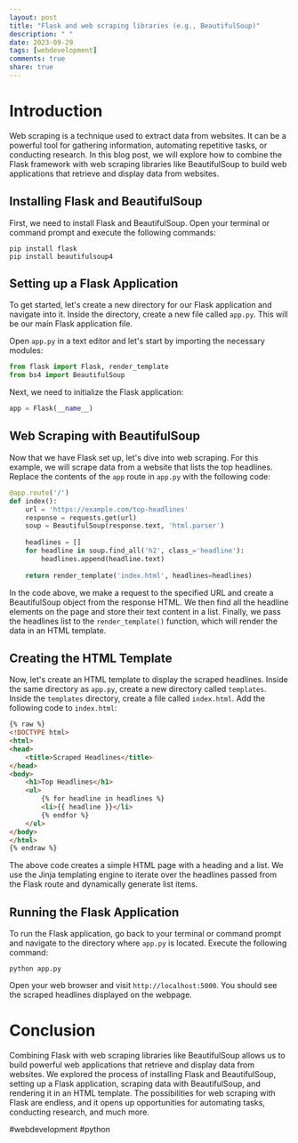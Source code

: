 ```yaml
---
layout: post
title: "Flask and web scraping libraries (e.g., BeautifulSoup)"
description: " "
date: 2023-09-29
tags: [webdevelopment]
comments: true
share: true
---
```


# Introduction
Web scraping is a technique used to extract data from websites. It can be a powerful tool for gathering information, automating repetitive tasks, or conducting research. In this blog post, we will explore how to combine the Flask framework with web scraping libraries like BeautifulSoup to build web applications that retrieve and display data from websites. 

## Installing Flask and BeautifulSoup
First, we need to install Flask and BeautifulSoup. Open your terminal or command prompt and execute the following commands:
```
pip install flask
pip install beautifulsoup4
```

## Setting up a Flask Application
To get started, let's create a new directory for our Flask application and navigate into it. Inside the directory, create a new file called `app.py`. This will be our main Flask application file.

Open `app.py` in a text editor and let's start by importing the necessary modules:
```python
from flask import Flask, render_template
from bs4 import BeautifulSoup
```

Next, we need to initialize the Flask application:
```python
app = Flask(__name__)
```

## Web Scraping with BeautifulSoup
Now that we have Flask set up, let's dive into web scraping. For this example, we will scrape data from a website that lists the top headlines. Replace the contents of the `app` route in `app.py` with the following code:
```python
@app.route('/')
def index():
    url = 'https://example.com/top-headlines'
    response = requests.get(url)
    soup = BeautifulSoup(response.text, 'html.parser')
    
    headlines = []
    for headline in soup.find_all('h2', class_='headline'):
        headlines.append(headline.text)
        
    return render_template('index.html', headlines=headlines)
```

In the code above, we make a request to the specified URL and create a BeautifulSoup object from the response HTML. We then find all the headline elements on the page and store their text content in a list. Finally, we pass the headlines list to the `render_template()` function, which will render the data in an HTML template.

## Creating the HTML Template
Now, let's create an HTML template to display the scraped headlines. Inside the same directory as `app.py`, create a new directory called `templates`. Inside the `templates` directory, create a file called `index.html`. Add the following code to `index.html`:
```html
{% raw %}
<!DOCTYPE html>
<html>
<head>
    <title>Scraped Headlines</title>
</head>
<body>
    <h1>Top Headlines</h1>
    <ul>
        {% for headline in headlines %}
        <li>{{ headline }}</li>
        {% endfor %}
    </ul>
</body>
</html>
{% endraw %}
```

The above code creates a simple HTML page with a heading and a list. We use the Jinja templating engine to iterate over the headlines passed from the Flask route and dynamically generate list items.

## Running the Flask Application
To run the Flask application, go back to your terminal or command prompt and navigate to the directory where `app.py` is located. Execute the following command:
```
python app.py
```

Open your web browser and visit `http://localhost:5000`. You should see the scraped headlines displayed on the webpage.

# Conclusion
Combining Flask with web scraping libraries like BeautifulSoup allows us to build powerful web applications that retrieve and display data from websites. We explored the process of installing Flask and BeautifulSoup, setting up a Flask application, scraping data with BeautifulSoup, and rendering it in an HTML template. The possibilities for web scraping with Flask are endless, and it opens up opportunities for automating tasks, conducting research, and much more.

#webdevelopment #python